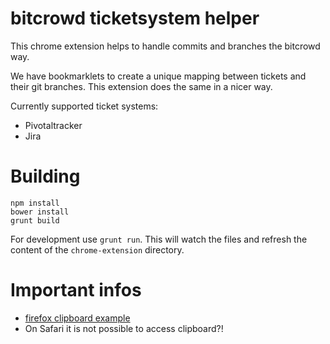 # bitcrowd ticketsystem helper

This chrome extension helps to handle commits and branches the bitcrowd way.

We have bookmarklets to create a unique mapping between tickets and their git
branches. This extension does the same in a nicer way.

Currently supported ticket systems:

* Pivotaltracker
* Jira

# Building

```
npm install
bower install
grunt build
```

For development use `grunt run`. This will watch the files and refresh the
content of the `chrome-extension` directory.

# Important infos

* [firefox clipboard example](https://github.com/fwenzel/copy-url)
* On Safari it is not possible to access clipboard?!
